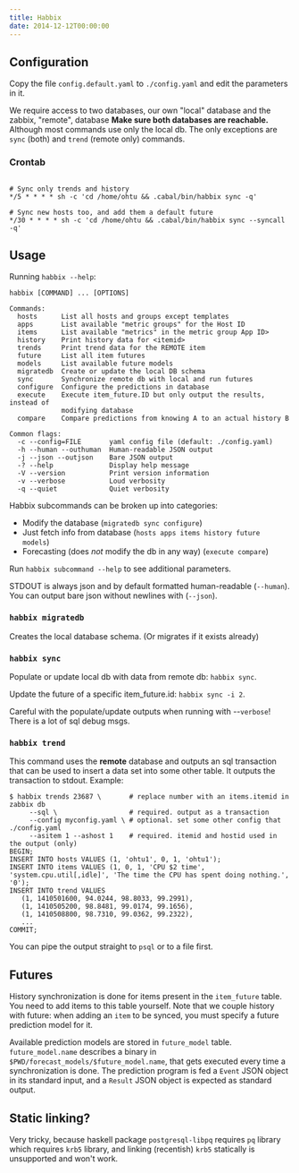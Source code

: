 ```yaml
---
title: Habbix
date: 2014-12-12T00:00:00
---
```


## Configuration

Copy the file `config.default.yaml` to `./config.yaml` and edit the parameters
in it.

We require access to two databases, our own "local" database and the zabbix,
"remote", database **Make sure both databases are reachable.** Although most
commands use only the local db. The only exceptions are `sync` (both) and
`trend` (remote only) commands.

### Crontab

```crontab

# Sync only trends and history
*/5 * * * * sh -c 'cd /home/ohtu && .cabal/bin/habbix sync -q'

# Sync new hosts too, and add them a default future
*/30 * * * * sh -c 'cd /home/ohtu && .cabal/bin/habbix sync --syncall -q'
```

## Usage

Running `habbix --help`:

    habbix [COMMAND] ... [OPTIONS]
    
    Commands:
      hosts      List all hosts and groups except templates
      apps       List available "metric groups" for the Host ID
      items      List available "metrics" in the metric group App ID>
      history    Print history data for <itemid>
      trends     Print trend data for the REMOTE item
      future     List all item futures
      models     List available future models
      migratedb  Create or update the local DB schema
      sync       Synchronize remote db with local and run futures
      configure  Configure the predictions in database
      execute    Execute item_future.ID but only output the results, instead of
                 modifying database
      compare    Compare predictions from knowing A to an actual history B
    
    Common flags:
      -c --config=FILE       yaml config file (default: ./config.yaml)
      -h --human --outhuman  Human-readable JSON output
      -j --json --outjson    Bare JSON output
      -? --help              Display help message
      -V --version           Print version information
      -v --verbose           Loud verbosity
      -q --quiet             Quiet verbosity

Habbix subcommands can be broken up into categories:

- Modify the database (`migratedb sync configure`)
- Just fetch info from database (`hosts apps items history future models`)
- Forecasting (does *not* modify the db in any way) (`execute compare`)

Run `habbix subcommand --help` to see additional parameters.

STDOUT is always json and by default formatted human-readable (`--human`). You
can output bare json without newlines with (`--json`).

### `habbix migratedb`

Creates the local database schema. (Or migrates if it exists already)

### `habbix sync`

Populate or update local db with data from remote db: `habbix sync`.

Update the future of a specific item_future.id: `habbix sync -i 2`.

Careful with the populate/update outputs when running with --`verbose`! There
is a lot of sql debug msgs.

### `habbix trend`

This command uses the **remote** database and outputs an sql transaction that
can be used to insert a data set into some other table. It outputs the
transaction to stdout. Example:

```shell
$ habbix trends 23687 \       # replace number with an items.itemid in zabbix db
     --sql \                  # required. output as a transaction
     --config myconfig.yaml \ # optional. set some other config that ./config.yaml
     --asitem 1 --ashost 1    # required. itemid and hostid used in the output (only)
BEGIN;
INSERT INTO hosts VALUES (1, 'ohtu1', 0, 1, 'ohtu1');
INSERT INTO items VALUES (1, 0, 1, 'CPU $2 time', 'system.cpu.util[,idle]', 'The time the CPU has spent doing nothing.', '0');
INSERT INTO trend VALUES 
   (1, 1410501600, 94.0244, 98.8033, 99.2991),
   (1, 1410505200, 98.8481, 99.0174, 99.1656),
   (1, 1410508800, 98.7310, 99.0362, 99.2322),
   ...
COMMIT;
```

You can pipe the output straight to `psql` or to a file first.

## Futures

History synchronization is done for items present in the `item_future` table.
You need to add items to this table yourself. Note that we couple history with
future: when adding an `item` to be synced, you must specify a future prediction
model for it.

Available prediction models are stored in `future_model` table.
`future_model.name` describes a binary in
`$PWD/forecast_models/$future_model.name`, that gets executed every time a
synchronization is done. The prediction program is fed a `Event` JSON object in
its standard input, and a `Result` JSON object is expected as standard output.

## Static linking?

Very tricky, because haskell package `postgresql-libpq` requires `pq` library
which requires `krb5` library, and linking (recentish) `krb5` statically is
unsupported and won't work.

